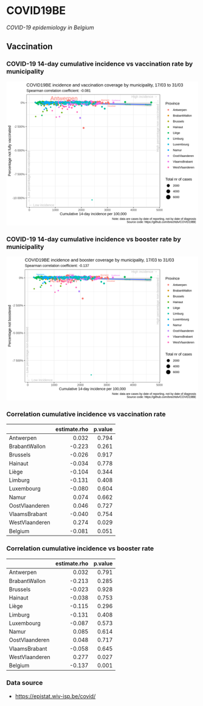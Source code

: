 
# COVID19BE

*COVID-19 epidemiology in Belgium*

## Vaccination

### COVID-19 14-day cumulative incidence vs vaccination rate by municipality

![](covid19be-vaccination.png)

### COVID-19 14-day cumulative incidence vs booster rate by municipality

![](covid19be-vaccination-booster.png)

### Correlation cumulative incidence vs vaccination rate

|                | estimate.rho | p.value |
| :------------- | -----------: | ------: |
| Antwerpen      |        0.032 |   0.794 |
| BrabantWallon  |      \-0.223 |   0.261 |
| Brussels       |      \-0.026 |   0.917 |
| Hainaut        |      \-0.034 |   0.778 |
| Liège          |      \-0.104 |   0.344 |
| Limburg        |      \-0.131 |   0.408 |
| Luxembourg     |      \-0.080 |   0.604 |
| Namur          |        0.074 |   0.662 |
| OostVlaanderen |        0.046 |   0.727 |
| VlaamsBrabant  |      \-0.040 |   0.754 |
| WestVlaanderen |        0.274 |   0.029 |
| Belgium        |      \-0.081 |   0.051 |

### Correlation cumulative incidence vs booster rate

|                | estimate.rho | p.value |
| :------------- | -----------: | ------: |
| Antwerpen      |        0.032 |   0.791 |
| BrabantWallon  |      \-0.213 |   0.285 |
| Brussels       |      \-0.023 |   0.928 |
| Hainaut        |      \-0.038 |   0.753 |
| Liège          |      \-0.115 |   0.296 |
| Limburg        |      \-0.131 |   0.408 |
| Luxembourg     |      \-0.087 |   0.573 |
| Namur          |        0.085 |   0.614 |
| OostVlaanderen |        0.048 |   0.717 |
| VlaamsBrabant  |      \-0.058 |   0.645 |
| WestVlaanderen |        0.277 |   0.027 |
| Belgium        |      \-0.137 |   0.001 |

### Data source

  - <https://epistat.wiv-isp.be/covid/>
